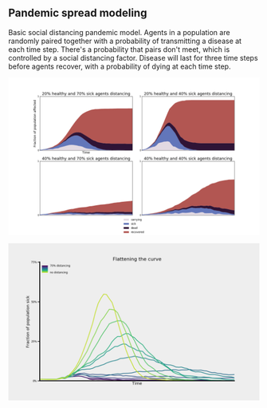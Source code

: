 ## Pandemic spread modeling

Basic social distancing pandemic model. 
Agents in a population are randomly paired together with a probability of transmitting a disease at each time step. 
There's a probability that pairs don't meet, which is controlled by a social distancing factor. 
Disease will last for three time steps before agents recover, with a probability of dying at each time step.

![](/PandemicModels/images/Pandemic.png)

![](/PandemicModels/images/FlatteningCurve.png)
